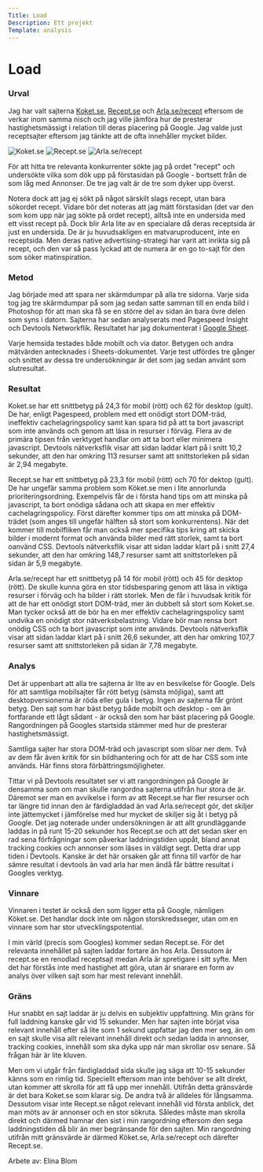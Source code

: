 ```yaml
---
Title: Load
Description: Ett projekt
Template: analysis
---
```


Load
=======================

### Urval
Jag har valt sajterna [Koket.se](https://www.koket.se/), [Recept.se](https://recept.se/) och [Arla.se/recept](https://www.arla.se/recept/) eftersom de verkar inom samma nisch och jag ville jämföra hur de presterar hastighetsmässigt i relation till deras placering på Google. Jag valde just receptsajter eftersom jag tänkte att de ofta innehåller mycket bilder. 

![Koket.se](../assets/img/koket.se.jpg) ![Recept.se](../assets/img/recept.se.jpg) ![Arla.se/recept](../assets/img/arla.se.jpg)  

För att hitta tre relevanta konkurrenter sökte jag på ordet "recept" och undersökte vilka som dök upp på förstasidan på Google - bortsett från de som låg med Annonser. De tre jag valt är de tre som dyker upp överst.

Notera dock att jag ej sökt på något särskilt slags recept, utan bara sökordet recept. Vidare bör det noteras att jag mätt förstasidan (det var den som kom upp när jag sökte på ordet recept), alltså inte en undersida med ett visst recept på. Dock blir Arla lite av en specialare då deras receptsida är just en undersida. De är ju huvudsakligen en matvaruproducent, inte en receptsida. Men deras native advertising-strategi har varit att inrikta sig på recept, och den var så pass lyckad att de numera är en go to-sajt för den som söker matinspiration.

### Metod
Jag började med att spara ner skärmdumpar på alla tre sidorna. Varje sida tog jag tre skärmdumpar på som jag sedan satte samman till en enda bild i Photoshop för att man ska få se en större del av sidan än bara övre delen som syns i datorn. 
Sajterna har sedan analyserats med Pagespeed Insight och Devtools Networkflik. Resultatet har jag dokumenterat i [Google Sheet](https://docs.google.com/spreadsheets/d/1KYYmqJMaQh-6o0x2i9FXdoofhtmRzmIkQEOsSFcKx70/edit?usp=sharing). 

Varje hemsida testades både mobilt och via dator. Betygen och andra mätvärden antecknades i Sheets-dokumentet. Varje test utfördes tre gånger och snittet av dessa tre undersökningar är det som jag sedan använt som slutresultat.

### Resultat
Koket.se har ett snittbetyg på 24,3 för mobil (rött) och 62 för desktop (gult). De har, enligt Pagespeed, problem med ett onödigt stort DOM-träd, ineffektiv cachelagringspolicy samt kan spara tid på att ta bort javascript som inte används och genom att läsa in resurser i förväg. Flera av de primära tipsen från verktyget handlar om att ta bort eller minimera javascript. Devtools nätverksflik visar att sidan laddar klart på i snitt 10,2 sekunder, att den har omkring 113 resurser samt att snittstorleken på sidan är 2,94 megabyte.

Recept.se har ett snittbetyg på 23,3 för mobil (rött) och 70 för dektop (gult). De har ungefär samma problem som Köket.se men i lite annorlunda prioriteringsordning. Exempelvis får de i första hand tips om att minska på javascript, ta bort onödiga sådana och att skapa en mer effektiv cachelagringspolicy. Först därefter kommer tips om att minska på DOM-trädet (som anges till ungefär hälften så stort som konkurrentens). När det kommer till mobilfliken får man också mer specifika tips kring att skicka bilder i modernt format och använda bilder med rätt storlek, samt ta bort oanvänd CSS. Devtools nätverksflik visar att sidan laddar klart på i snitt 27,4 sekunder, att den har omkring 148,7 resurser samt att snittstorleken på sidan är 5,9 megabyte.

Arla.se/recept har ett snittbetyg på 14 för mobil (rött) och 45 för desktop (rött). De skulle kunna göra en stor tidsbesparing genom att läsa in viktiga resurser i förväg och ha bilder i rätt storlek. Men de får i huvudsak kritik för att de har ett onödigt stort DOM-träd, mer än dubbelt så stort som Koket.se. Man tycker också att de bör ha en mer effektiv cachelagringspolicy samt undvika en onödigt stor nätverksbelastning. Vidare bör man rensa bort onödig CSS och ta bort javascript som inte används. Devtools nätverksflik visar att sidan laddar klart på i snitt 26,6 sekunder, att den har omkring 107,7 resurser samt att snittstorleken på sidan är 7,78 megabyte.

### Analys
Det är uppenbart att alla tre sajterna är lite av en besvikelse för Google. Dels för att samtliga mobilsajter får rött betyg (sämsta möjliga), samt att desktopversionerna är röda eller gula i betyg. Ingen av sajterna får grönt betyg. Den sajt som har bäst betyg både mobilt och desktop - om än fortfarande ett lågt sådant - är också den som har bäst placering på Google. Rangordningen på Googles startsida stämmer med hur de presterar hastighetsmässigt.

Samtliga sajter har stora DOM-träd och javascript som slöar ner dem. Två av dem får även kritik för sin bildhantering och för att de har CSS som inte används. Här finns stora förbättringsmöjligheter.

Tittar vi på Devtools resultatet ser vi att rangordningen på Google är densamma som om man skulle rangordna sajterna utifrån hur stora de är. Däremot ser man en avvikelse i form av att Recept.se har fler resurser och tar längre tid innan den är färdigladdad än vad Arla.se/recept gör, det skiljer inte jättemycket i jämförelse med hur mycket de skiljer sig åt i betyg på Google. Det jag noterade under undersökningen är att allt grundläggande laddas in på runt 15-20 sekunder hos Recept.se och att det sedan sker en rad sena förfrågningar som påverkar laddningstiden uppåt, bland annat tracking cookies och annonser som läses in väldigt segt. Detta drar upp tiden i Devtools. Kanske är det här orsaken går att finna till varför de har sämre resultat i devtools än vad arla har men ändå får bättre resultat i Googles verktyg. 

### Vinnare
Vinnaren i testet är också den som ligger etta på Google, nämligen Köket.se. Det handlar dock inte om någon storskredsseger, utan om en vinnare som har stor utvecklingspotential.

I min värld (precis som Googles) kommer sedan Recept.se. För det relevanta innehållet på sajten laddar fortare än hos Arla. Dessutom är recept.se en renodlad receptsajt medan Arla är spretigare i sitt syfte. Men det har förstås inte med hastighet att göra, utan är snarare en form av analys över vilken sajt som har mest relevant innehåll.

### Gräns
Hur snabbt en sajt laddar är ju delvis en subjektiv uppfattning. Min gräns för full laddning kanske går vid 15 sekunder. Men har sajten inte börjat visa relevant innehåll efter så lite som 1 sekund uppfattar jag den mer seg, än om en sajt skulle visa allt relevant innehåll direkt och sedan ladda in annonser, tracking cookies, innehåll som ska dyka upp när man skrollar osv senare. Så frågan här är lite kluven. 

Men om vi utgår från färdigladdad sida skulle jag säga att 10-15 sekunder känns som en rimlig tid. Speciellt eftersom man inte behöver se allt direkt, utan kommer att skrolla för att få upp mer innehåll. Utifrån detta gränsvärde är det bara Koket.se som klarar sig. De andra två är alldeles för långsamma. Dessutom visar inte Recept.se något relevant innehåll vid första anblick, det man möts av är annonser och en stor sökruta. Således måste man skrolla direkt och därmed hamnar den sist i min rangordning eftersom den sega laddningstiden då blir än mer begränsande för den sajten. Min rangordning utifrån mitt gränsvärde är därmed Köket.se, Arla.se/recept och därefter Recept.se.

Arbete av: Elina Blom